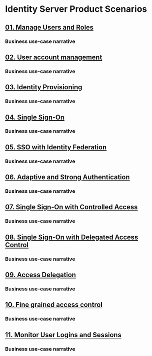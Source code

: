 # Identity Server Product Scenarios

## [01. Manage Users and Roles](1-manage-users-and-roles/README.md)

### Business use-case narrative


## [02. User account management](2-user-account-management/README.md)

### Business use-case narrative


## [03. Identity Provisioning ](3-identity-provisioning/README.md)

### Business use-case narrative
 
 
## [04. Single Sign-On ](4-single-sign-on/README.md)

### Business use-case narrative

## [05. SSO with Identity Federation ](5-sso-with-identity-federation/README.md)

### Business use-case narrative

## [06. Adaptive and Strong Authentication ](6-adaptive-and-strong-authentication/README.md)

### Business use-case narrative

## [07. Single Sign-On with Controlled Access ](7-single-sign-on-with-controlled-access/README.md)

### Business use-case narrative

## [08. Single Sign-On with Delegated Access Control ](8-single-sign-on-with-delegated-access-control/README.md)

### Business use-case narrative


## [09. Access Delegation ](9-access-delegation/README.md)

### Business use-case narrative


## [10. Fine grained access control ](10-fine-grained-access-control/README.md)

### Business use-case narrative

## [11. Monitor User Logins and Sessions ](11-monitor-user-logins-and-sessions/README.md)

### Business use-case narrative
